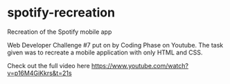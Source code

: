 # spotify-recreation
Recreation of the Spotify mobile app

Web Developer Challenge #7 put on by Coding Phase on Youtube. The task given was to recreate a mobile application with only HTML and CSS.

Check out the full video here https://www.youtube.com/watch?v=p16M4GiKkrs&t=21s

